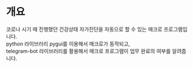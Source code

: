 개요 
==
코로나 시기 때 진행했던 건강상태 자가진단을 자동으로 할 수 있는 매크로 프로그램입니다.  
python 라이브러리 pygui를 이용해서 매크로가 동작되고,   
telegram-bot 라이브러리를 활용해서 매크로 프로그램이 업무 완료의 여부를 알려줍니다.
